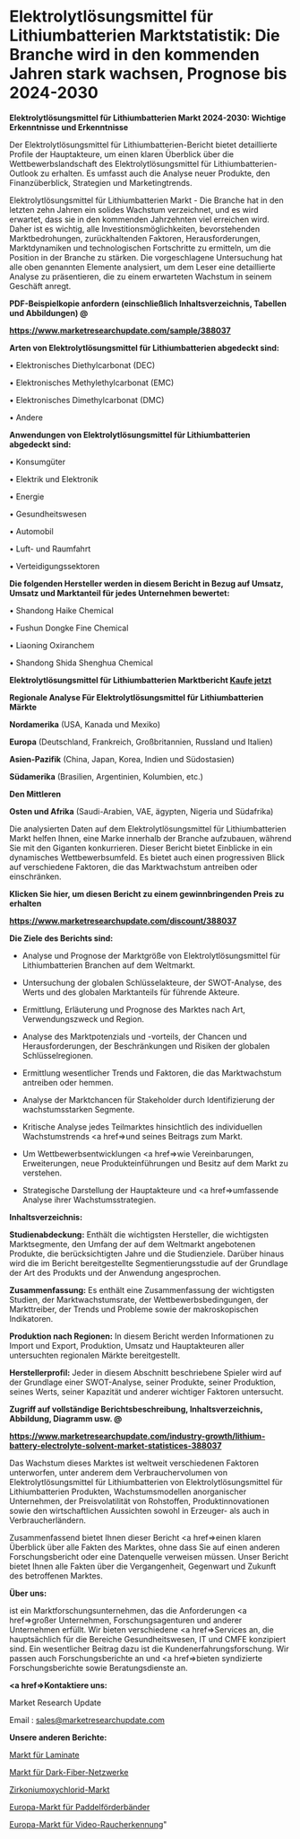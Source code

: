 # Elektrolytlösungsmittel für Lithiumbatterien Marktstatistik: Die Branche wird in den kommenden Jahren stark wachsen, Prognose bis 2024-2030

<strong>Elektrolytlösungsmittel für Lithiumbatterien Markt 2024-2030: Wichtige Erkenntnisse und Erkenntnisse</strong>

Der Elektrolytlösungsmittel für Lithiumbatterien-Bericht bietet detaillierte Profile der Hauptakteure, um einen klaren Überblick über die Wettbewerbslandschaft des Elektrolytlösungsmittel für Lithiumbatterien-Outlook zu erhalten. Es umfasst auch die Analyse neuer Produkte, den Finanzüberblick, Strategien und Marketingtrends.

Elektrolytlösungsmittel für Lithiumbatterien Markt - Die Branche hat in den letzten zehn Jahren ein solides Wachstum verzeichnet, und es wird erwartet, dass sie in den kommenden Jahrzehnten viel erreichen wird. Daher ist es wichtig, alle Investitionsmöglichkeiten, bevorstehenden Marktbedrohungen, zurückhaltenden Faktoren, Herausforderungen, Marktdynamiken und technologischen Fortschritte zu ermitteln, um die Position in der Branche zu stärken. Die vorgeschlagene Untersuchung hat alle oben genannten Elemente analysiert, um dem Leser eine detaillierte Analyse zu präsentieren, die zu einem erwarteten Wachstum in seinem Geschäft anregt.



<strong><b>PDF-Beispielkopie anfordern (einschließlich Inhaltsverzeichnis, Tabellen und Abbildungen) @ </b></strong>

<strong><a href=https://www.marketresearchupdate.com/sample/388037>

<strong>https://www.marketresearchupdate.com/sample/388037</u></a></strong></strong>



<strong>Arten von Elektrolytlösungsmittel für Lithiumbatterien abgedeckt sind:</strong>

• Elektronisches Diethylcarbonat (DEC)

• Elektronisches Methylethylcarbonat (EMC)

• Elektronisches Dimethylcarbonat (DMC)

• Andere



<strong>Anwendungen von Elektrolytlösungsmittel für Lithiumbatterien abgedeckt sind:</strong>

• Konsumgüter

• Elektrik und Elektronik

• Energie

• Gesundheitswesen

• Automobil

• Luft- und Raumfahrt

• Verteidigungssektoren



<strong>Die folgenden Hersteller werden in diesem Bericht in Bezug auf Umsatz, Umsatz und Marktanteil für jedes Unternehmen bewertet:</strong>

• Shandong Haike Chemical

• Fushun Dongke Fine Chemical

• Liaoning Oxiranchem

• Shandong Shida Shenghua Chemical



<strong>Elektrolytlösungsmittel für Lithiumbatterien Marktbericht <a href=https://www.marketresearchupdate.com/buynow/388037>Kaufe jetzt</a></strong>



<strong>Regionale Analyse Für Elektrolytlösungsmittel für Lithiumbatterien Märkte</strong>



<strong>Nordamerika</strong> (USA, Kanada und Mexiko)



<strong>Europa</strong> (Deutschland, Frankreich, Großbritannien, Russland und Italien)



<strong>Asien-Pazifik</strong> (China, Japan, Korea, Indien und Südostasien)



<strong>Südamerika</strong> (Brasilien, Argentinien, Kolumbien, etc.)



<strong>Den Mittleren</strong> 

<strong>Osten und Afrika</strong> (Saudi-Arabien, VAE, ägypten, Nigeria und Südafrika)

Die analysierten Daten auf dem Elektrolytlösungsmittel für Lithiumbatterien Markt helfen Ihnen, eine Marke innerhalb der Branche aufzubauen, während Sie mit den Giganten konkurrieren. Dieser Bericht bietet Einblicke in ein dynamisches Wettbewerbsumfeld. Es bietet auch einen progressiven Blick auf verschiedene Faktoren, die das Marktwachstum antreiben oder einschränken.



<strong>Klicken Sie hier, um diesen Bericht zu einem gewinnbringenden Preis zu erhalten
</strong>

<strong><a href=https://www.marketresearchupdate.com/discount/388037>https://www.marketresearchupdate.com/discount/388037</b></u></strong></a>



<strong>Die Ziele des Berichts sind:</strong>

- Analyse und Prognose der Marktgröße von Elektrolytlösungsmittel für Lithiumbatterien Branchen auf dem Weltmarkt.

- Untersuchung der globalen Schlüsselakteure, der SWOT-Analyse, des Werts und des globalen Marktanteils für führende Akteure.

- Ermittlung, Erläuterung und Prognose des Marktes nach Art, Verwendungszweck und Region.

- Analyse des Marktpotenzials und -vorteils, der Chancen und Herausforderungen, der Beschränkungen und Risiken der globalen Schlüsselregionen.

- Ermittlung wesentlicher Trends und Faktoren, die das Marktwachstum antreiben oder hemmen.

- Analyse der Marktchancen für Stakeholder durch Identifizierung der wachstumsstarken Segmente.

- Kritische Analyse jedes Teilmarktes hinsichtlich des individuellen Wachstumstrends <a href=>und</a> seines Beitrags zum Markt.

- Um Wettbewerbsentwicklungen <a href=>wie</a> Vereinbarungen, Erweiterungen, neue Produkteinführungen und Besitz auf dem Markt zu verstehen.

- Strategische Darstellung der Hauptakteure und <a href=>umfas</a>sende Analyse ihrer Wachstumsstrategien.



<strong>Inhaltsverzeichnis:</strong>



<strong>Studienabdeckung:</strong> Enthält die wichtigsten Hersteller, die wichtigsten Marktsegmente, den Umfang der auf dem Weltmarkt angebotenen Produkte, die berücksichtigten Jahre und die Studienziele. Darüber hinaus wird die im Bericht bereitgestellte Segmentierungsstudie auf der Grundlage der Art des Produkts und der Anwendung angesprochen.



<strong>Zusammenfassung:</strong> Es enthält eine Zusammenfassung der wichtigsten Studien, der Marktwachstumsrate, der Wettbewerbsbedingungen, der Markttreiber, der Trends und Probleme sowie der makroskopischen Indikatoren.



<strong>Produktion nach Regionen:</strong> In diesem Bericht werden Informationen zu Import und Export, Produktion, Umsatz und Hauptakteuren aller untersuchten regionalen Märkte bereitgestellt.



<strong>Herstellerprofil:</strong> Jeder in diesem Abschnitt beschriebene Spieler wird auf der Grundlage einer SWOT-Analyse, seiner Produkte, seiner Produktion, seines Werts, seiner Kapazität und anderer wichtiger Faktoren untersucht.



<strong><b>Zugriff auf vollständige Berichtsbeschreibung, Inhaltsverzeichnis, Abbildung, Diagramm usw. @ </b></strong>

<strong><a href=https://www.marketresearchupdate.com/industry-growth/lithium-battery-electrolyte-solvent-market-statistices-388037>https://www.marketresearchupdate.com/industry-growth/lithium-battery-electrolyte-solvent-market-statistices-388037</a></strong>

Das Wachstum dieses Marktes ist weltweit verschiedenen Faktoren unterworfen, unter anderem dem Verbrauchervolumen von Elektrolytlösungsmittel für Lithiumbatterien von Elektrolytlösungsmittel für Lithiumbatterien Produkten, Wachstumsmodellen anorganischer Unternehmen, der Preisvolatilität von Rohstoffen, Produktinnovationen sowie den wirtschaftlichen Aussichten sowohl in Erzeuger- als auch in Verbraucherländern.

Zusammenfassend bietet Ihnen dieser Bericht <a href=>einen</a> klaren Überblick über alle Fakten des Marktes, ohne dass Sie auf einen anderen Forschungsbericht oder eine Datenquelle verweisen müssen. Unser Bericht bietet Ihnen alle Fakten über die Vergangenheit, Gegenwart und Zukunft des betroffenen Marktes.



<strong>Über uns:</strong>

 ist ein Marktforschungsunternehmen, das die Anforderungen <a href=>großer</a> Unternehmen, Forschungsagenturen und anderer Unternehmen erfüllt. Wir bieten verschiedene <a href=>Services</a> an, die hauptsächlich für die Bereiche Gesundheitswesen, IT und CMFE konzipiert sind. Ein wesentlicher Beitrag dazu ist die Kundenerfahrungsforschung. Wir passen auch Forschungsberichte an und <a href=>bieten</a> syndizierte Forschungsberichte sowie Beratungsdienste an.



<strong><a href=>Kontaktiere uns:</a></strong>

Market Research Update

Email : sales@marketresearchupdate.com



<strong>Unsere anderen Berichte:</strong>

<a href=https://www.linkedin.com/pulse/laminates-market-current-business-trends>Markt für Laminate</a>

<a href=https://www.linkedin.com/pulse/dark-fiber-networks-market-2023-analysis>Markt für Dark-Fiber-Netzwerke</a>

<a href=https://www.linkedin.com/pulse/zirconium-oxychloride-market-size-share-outlook-growth>Zirkoniumoxychlorid-Markt</a>

<a href=https://www.linkedin.com/pulse/europe-paddle-conveyor-belt-market-2023-size>Europa-Markt für Paddelförderbänder</a>

<a href=https://www.linkedin.com/pulse/europe-video-smoke-detection-market-znsqf/>Europa-Markt für Video-Raucherkennung</a>"
